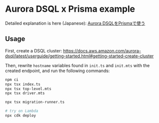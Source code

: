 # Aurora DSQL x Prisma example

Detailed explanation is here (Japanese): [Aurora DSQLをPrismaで使う](https://tmokmss.hatenablog.com/entry/aurora-dsql-with-prisma-orm)

## Usage

First, create a DSQL cluster: https://docs.aws.amazon.com/aurora-dsql/latest/userguide/getting-started.html#getting-started-create-cluster

Then, rewrite `hostname` variables found in `init.ts` and `init.mts` with the created endpoint, and run the following commands:

```sh
npm ci
npx tsx index.ts
npx tsx top-level.mts
npx tsx driver.mts

npx tsx migration-runner.ts

# try on Lambda
npx cdk deploy
```
